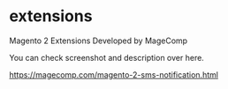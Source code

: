 # extensions
Magento 2 Extensions Developed by MageComp

You can check screenshot and description over here.

https://magecomp.com/magento-2-sms-notification.html

